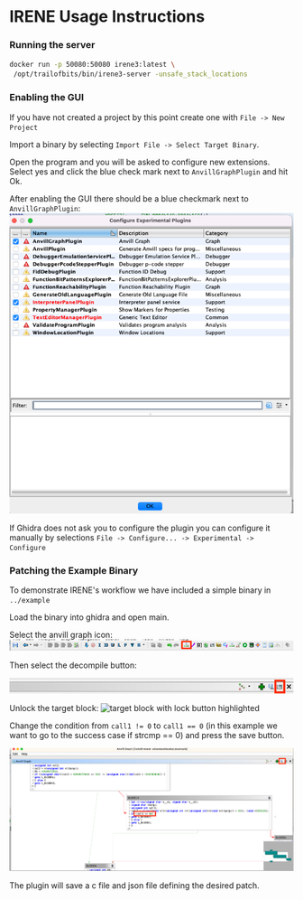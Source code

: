 # IRENE Usage Instructions

### Running the server

```sh
docker run -p 50080:50080 irene3:latest \
 /opt/trailofbits/bin/irene3-server -unsafe_stack_locations
```

### Enabling the GUI

If you have not created a project by this point create one with `File -> New Project`

Import a binary by selecting `Import File -> Select Target Binary`.

Open the program and you will be asked to configure new extensions. Select yes and click the blue check mark next to `AnvillGraphPlugin` and hit Ok.

After enabling the GUI there should be a blue checkmark next to `AnvillGraphPlugin`:
![blue check mark by GUI plugin](resources/GraphPlugin.png)

If Ghidra does not ask you to configure the plugin you can configure it manually by selections `File -> Configure... -> Experimental -> Configure`

### Patching the Example Binary

To demonstrate IRENE's workflow we have included a simple binary in `../example`

Load the binary into ghidra and open main.

Select the anvill graph icon:
![icon for anvill graph plugin](example/AnvillGraph.png)

Then select the decompile button:

![icon for decompile in anvill graph plugin](example/DecompileButton.png)

Unlock the target block:
![target block with lock button highlighted](example/TargetBlockUnlocked.png)

Change the condition from `call1 != 0` to `call1 == 0` (in this example we want to go to the success case if strcmp == 0) and press the save button.

![edited block](example/SavePatch.png)

The plugin will save a c file and json file defining the desired patch.